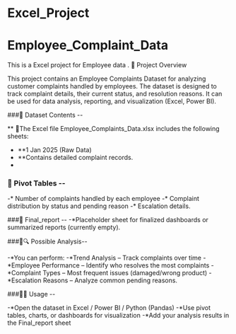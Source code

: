 # Excel_Project
# Employee_Complaint_Data
This is a Excel project for Employee data . 
📖 Project Overview

This project contains an Employee Complaints Dataset for analyzing customer complaints handled by employees. The dataset is designed to track complaint details, their current status, and resolution reasons. It can be used for data analysis, reporting, and visualization (Excel, Power BI).


###📂 Dataset Contents --

 ** 🔹The Excel file Employee_Complaints_Data.xlsx includes the following sheets:

 - **1 Jan 2025 (Raw Data)
-  **Contains detailed complaint records.
-  



### 🔹 Pivot Tables --

-* Number of complaints handled by each employee
-* Complaint distribution by status and pending reason
-* Escalation details.




###🔹 Final_report --
-*Placeholder sheet for finalized dashboards or summarized reports (currently empty).





###🔹🔍 Possible Analysis--

-*You can perform:
-*Trend Analysis – Track complaints over time
-*Employee Performance – Identify who resolves the most complaints
-*Complaint Types – Most frequent issues (damaged/wrong product)
-*Escalation Reasons – Analyze common pending reasons.




###🔹🚀 Usage --

-*Open the dataset in Excel / Power BI / Python (Pandas)
-*Use pivot tables, charts, or dashboards for visualization
-*Add your analysis results in the Final_report sheet
